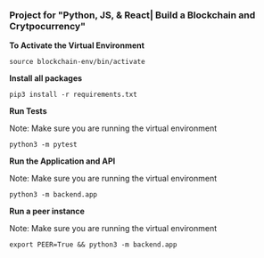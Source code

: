### Project for "Python, JS, & React| Build a Blockchain and Crytpocurrency"

**To Activate the Virtual Environment**
```
source blockchain-env/bin/activate
```

**Install all packages**
```
pip3 install -r requirements.txt
```

**Run Tests**

Note: Make sure you are running the virtual environment

```
python3 -m pytest
```

**Run the Application and API**

Note: Make sure you are running the virtual environment

```
python3 -m backend.app
```

**Run a peer instance**

Note: Make sure you are running the virtual environment

```
export PEER=True && python3 -m backend.app
```
